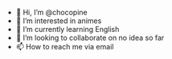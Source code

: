 - 👋 Hi, I’m @chocopine
- 👀 I’m interested in animes
- 🌱 I’m currently learning English
- 💞️ I’m looking to collaborate on no idea so far
- 📫 How to reach me via email

<!---
chocopine/chocopine is a ✨ special ✨ repository because its `README.md` (this file) appears on your GitHub profile.
You can click the Preview link to take a look at your changes.
--->
